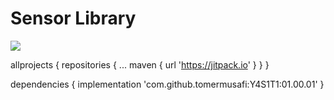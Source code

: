 # Sensor Library
[![](https://jitpack.io/v/tomermusafi/Y4S1T1.svg)](https://jitpack.io/#tomermusafi/Y4S1T1)

allprojects {
		repositories {
			...
			maven { url 'https://jitpack.io' }
		}
	}
  
  
  dependencies {
	        implementation 'com.github.tomermusafi:Y4S1T1:01.00.01'
	}
